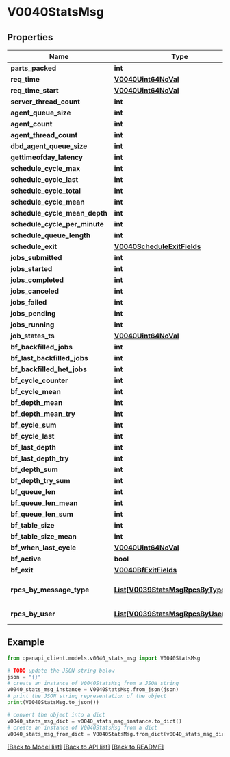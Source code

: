 # V0040StatsMsg


## Properties

Name | Type | Description | Notes
------------ | ------------- | ------------- | -------------
**parts_packed** | **int** |  | [optional] 
**req_time** | [**V0040Uint64NoVal**](V0040Uint64NoVal.md) |  | [optional] 
**req_time_start** | [**V0040Uint64NoVal**](V0040Uint64NoVal.md) |  | [optional] 
**server_thread_count** | **int** |  | [optional] 
**agent_queue_size** | **int** |  | [optional] 
**agent_count** | **int** |  | [optional] 
**agent_thread_count** | **int** |  | [optional] 
**dbd_agent_queue_size** | **int** |  | [optional] 
**gettimeofday_latency** | **int** |  | [optional] 
**schedule_cycle_max** | **int** |  | [optional] 
**schedule_cycle_last** | **int** |  | [optional] 
**schedule_cycle_total** | **int** |  | [optional] 
**schedule_cycle_mean** | **int** |  | [optional] 
**schedule_cycle_mean_depth** | **int** |  | [optional] 
**schedule_cycle_per_minute** | **int** |  | [optional] 
**schedule_queue_length** | **int** |  | [optional] 
**schedule_exit** | [**V0040ScheduleExitFields**](V0040ScheduleExitFields.md) |  | [optional] 
**jobs_submitted** | **int** |  | [optional] 
**jobs_started** | **int** |  | [optional] 
**jobs_completed** | **int** |  | [optional] 
**jobs_canceled** | **int** |  | [optional] 
**jobs_failed** | **int** |  | [optional] 
**jobs_pending** | **int** |  | [optional] 
**jobs_running** | **int** |  | [optional] 
**job_states_ts** | [**V0040Uint64NoVal**](V0040Uint64NoVal.md) |  | [optional] 
**bf_backfilled_jobs** | **int** |  | [optional] 
**bf_last_backfilled_jobs** | **int** |  | [optional] 
**bf_backfilled_het_jobs** | **int** |  | [optional] 
**bf_cycle_counter** | **int** |  | [optional] 
**bf_cycle_mean** | **int** |  | [optional] 
**bf_depth_mean** | **int** |  | [optional] 
**bf_depth_mean_try** | **int** |  | [optional] 
**bf_cycle_sum** | **int** |  | [optional] 
**bf_cycle_last** | **int** |  | [optional] 
**bf_last_depth** | **int** |  | [optional] 
**bf_last_depth_try** | **int** |  | [optional] 
**bf_depth_sum** | **int** |  | [optional] 
**bf_depth_try_sum** | **int** |  | [optional] 
**bf_queue_len** | **int** |  | [optional] 
**bf_queue_len_mean** | **int** |  | [optional] 
**bf_queue_len_sum** | **int** |  | [optional] 
**bf_table_size** | **int** |  | [optional] 
**bf_table_size_mean** | **int** |  | [optional] 
**bf_when_last_cycle** | [**V0040Uint64NoVal**](V0040Uint64NoVal.md) |  | [optional] 
**bf_active** | **bool** |  | [optional] 
**bf_exit** | [**V0040BfExitFields**](V0040BfExitFields.md) |  | [optional] 
**rpcs_by_message_type** | [**List[V0039StatsMsgRpcsByTypeInner]**](V0039StatsMsgRpcsByTypeInner.md) | RPCs by message type | [optional] 
**rpcs_by_user** | [**List[V0039StatsMsgRpcsByUserInner]**](V0039StatsMsgRpcsByUserInner.md) | RPCs by user | [optional] 

## Example

```python
from openapi_client.models.v0040_stats_msg import V0040StatsMsg

# TODO update the JSON string below
json = "{}"
# create an instance of V0040StatsMsg from a JSON string
v0040_stats_msg_instance = V0040StatsMsg.from_json(json)
# print the JSON string representation of the object
print(V0040StatsMsg.to_json())

# convert the object into a dict
v0040_stats_msg_dict = v0040_stats_msg_instance.to_dict()
# create an instance of V0040StatsMsg from a dict
v0040_stats_msg_from_dict = V0040StatsMsg.from_dict(v0040_stats_msg_dict)
```
[[Back to Model list]](../README.md#documentation-for-models) [[Back to API list]](../README.md#documentation-for-api-endpoints) [[Back to README]](../README.md)


